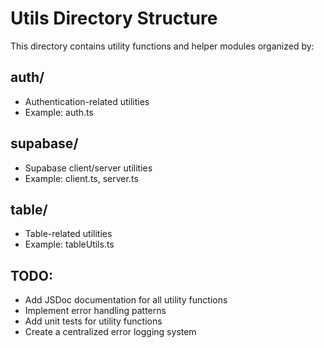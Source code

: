 # Utils Directory Structure

This directory contains utility functions and helper modules organized by:

## auth/
- Authentication-related utilities
- Example: auth.ts

## supabase/
- Supabase client/server utilities
- Example: client.ts, server.ts

## table/
- Table-related utilities
- Example: tableUtils.ts

## TODO:
- Add JSDoc documentation for all utility functions
- Implement error handling patterns
- Add unit tests for utility functions
- Create a centralized error logging system
